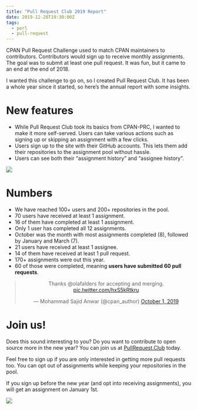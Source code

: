 ```yaml
---
title: "Pull Request Club 2019 Report"
date: 2019-12-28T19:30:00Z
tags:
  - perl
  - pull-request
---
```


CPAN Pull Request Challenge used to match CPAN maintainers to contributors. Contributors would sign up to receive monthly assignments. The goal was to submit at least one pull request. It was fun, but it came to an end at the end of 2018.

I wanted this challenge to go on, so I created Pull Request Club. It has been a whole year since it started, so here’s the annual report with some insights.

# New features

- While Pull Request Club took its basics from CPAN-PRC, I wanted to make it more self-served. Users can take various actions such as signing up or skipping an assignment with a few clicks.
- Users sign up to the site with their GitHub accounts. This lets them add their repositories to the assignment pool without hassle.
- Users can see both their “assignment history” and “assignee history”.

![](/images/prc-home-2019-12.png)

# Numbers

- We have reached 100+ users and 200+ repositories in the pool.
- 70 users have received at least 1 assignment.
- 16 of them have completed at least 1 assignment.
- Only 1 user has completed all 12 assignments.
- October was the month with most assignments completed (8), followed by January and March (7).
- 21 users have received at least 1 assignee.
- 14 of them have received at least 1 pull request.
- 170+ assignments were out this year.
- 60 of those were completed, meaning **users have submitted 60 pull requests**.

<center>
<blockquote class="twitter-tweet"><p lang="en" dir="ltr">Thanks @olafalders for accepting and merging. <a href="https://t.co/hxS5kRtkru">pic.twitter.com/hxS5kRtkru</a></p>&mdash; Mohammad Sajid Anwar (@cpan_author) <a href="https://twitter.com/cpan_author/status/1179082066836766720?ref_src=twsrc%5Etfw">October 1, 2019</a></blockquote> <script async src="https://platform.twitter.com/widgets.js" charset="utf-8"></script>
</center>

# Join us!

Does this sound interesting to you? Do you want to contribute to open source more in the new year? You can join us at [PullRequest.Club](https://pullrequest.club) today.

Feel free to sign up if you are only interested in getting more pull requests too. You can opt out of assignments while keeping your repositories in the pool.

If you sign up before the new year (and opt into receiving assignments), you will get an assignment on January 1st.

![](/images/prc-card.jpg)
